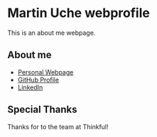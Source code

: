 # Martin Uche webprofile
This is an about me webpage.

## About me
* [Personal Webpage](https://margit19.github.io/webpage/)
* [GitHub Profile](https://github.com/MarGit19)
* [LinkedIn](https://www.linkedin.com/in/martinuche19/)

## Special Thanks
Thanks for to the team at Thinkful!
